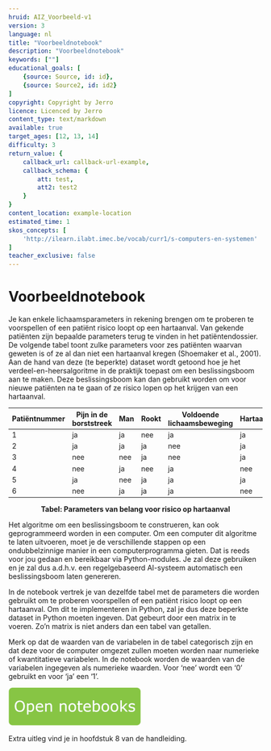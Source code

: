 ```yaml
---
hruid: AIZ_Voorbeeld-v1
version: 3
language: nl
title: "Voorbeeldnotebook"
description: "Voorbeeldnotebook"
keywords: [""]
educational_goals: [
    {source: Source, id: id}, 
    {source: Source2, id: id2}
]
copyright: Copyright by Jerro
licence: Licenced by Jerro
content_type: text/markdown
available: true
target_ages: [12, 13, 14]
difficulty: 3
return_value: {
    callback_url: callback-url-example,
    callback_schema: {
        att: test,
        att2: test2
    }
}
content_location: example-location
estimated_time: 1
skos_concepts: [
    'http://ilearn.ilabt.imec.be/vocab/curr1/s-computers-en-systemen'
]
teacher_exclusive: false
---
```


# Voorbeeldnotebook
Je kan enkele lichaamsparameters in rekening brengen om te proberen te voorspellen of een patiënt risico loopt op een hartaanval. Van gekende
patiënten zijn bepaalde parameters terug te vinden in het patiëntendossier.
De volgende tabel toont zulke parameters voor zes patiënten waarvan  geweten is of ze al dan niet een hartaanval kregen (Shoemaker et al., 2001).
Aan de hand van deze (te beperkte) dataset wordt getoond hoe je het verdeel-en-heersalgoritme in de praktijk toepast om een beslissingsboom
aan te maken. Deze beslissingsboom kan dan gebruikt worden om voor nieuwe patiënten na te gaan of ze risico lopen op het krijgen van een hartaanval.

|**Patiëntnummer**|**Pijn in de borststreek**|**Man**|**Rookt**|**Voldoende lichaamsbeweging**|**Hartaanval**|
|---------------|------------------------|-----|-------|----------------------------|------------|
|1|ja|ja|nee|ja|ja|
|2|ja|ja|ja|nee|ja|
|3|nee|nee|ja|nee|ja|
|4|nee|ja|nee|ja|nee|
|5|ja|nee|ja|ja|ja|
|6|nee|ja|ja|ja|nee|

<figure>
    <figcaption align = "center"><b>Tabel: Parameters van belang voor risico op hartaanval</b></figcaption>
</figure>

Het algoritme om een beslissingsboom te construeren, kan ook geprogrammeerd worden in een computer. Om een computer dit algoritme te laten uitvoeren, moet je de verschillende stappen op een ondubbelzinnige manier in een computerprogramma gieten. Dat is reeds voor jou gedaan en bereikbaar via Python-modules.
Je zal deze gebruiken en je zal dus a.d.h.v. een regelgebaseerd AI-systeem automatisch een beslissingsboom laten genereren.

In de notebook vertrek je van dezelfde tabel met de parameters die worden gebruikt om te proberen voorspellen of een patiënt risico loopt op een
hartaanval. Om dit te implementeren in Python, zal je dus deze beperkte dataset in Python moeten ingeven. Dat gebeurt door een matrix in te voeren. Zo’n matrix is niet anders dan een tabel van getallen. 

Merk op dat de waarden van de variabelen in de tabel categorisch zijn en dat deze voor de computer omgezet zullen moeten worden naar numerieke of kwantitatieve
variabelen. In de notebook worden de waarden van de variabelen ingegeven als numerieke waarden. Voor ‘nee’ wordt een ‘0’ gebruikt en voor ‘ja’ een ‘1’.

[![](embed/Knop.png "Knop")](https://kiks.ilabt.imec.be/jupyterhub/?id=3010 "Voorbeeldnotebook")

Extra uitleg vind je in hoofdstuk 8 van de handleiding.
